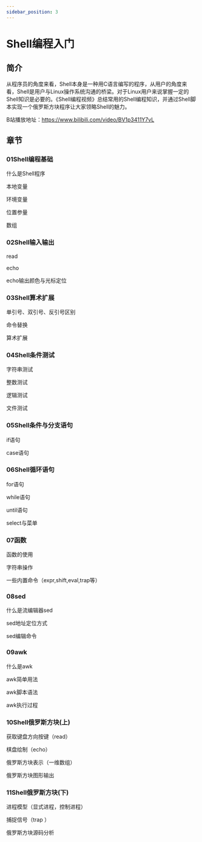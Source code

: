 ```yaml
---
sidebar_position: 3
---
```


# Shell编程入门

## 简介

从程序员的角度来看，Shell本身是一种用C语言编写的程序，从用户的角度来看，Shell是用户与Linux操作系统沟通的桥梁。对于Linux用户来说掌握一定的Shell知识是必要的。《Shell编程视频》总结常用的Shell编程知识，并通过Shell脚本实现一个俄罗斯方块程序让大家领略Shell的魅力。

B站播放地址：https://www.bilibili.com/video/BV1p3411Y7vL

## 章节

### 01Shell编程基础

什么是Shell程序

本地变量

环境变量

位置参量

数组

### 02Shell输入输出

read

echo

echo输出颜色与光标定位

### 03Shell算术扩展

单引号、双引号、反引号区别

命令替换

算术扩展

### 04Shell条件测试

字符串测试

整数测试

逻辑测试

文件测试

### 05Shell条件与分支语句

if语句

case语句

### 06Shell循环语句

for语句

while语句

until语句

select与菜单

### 07函数

函数的使用

字符串操作

一些内置命令（expr,shift,eval,trap等）

### 08sed

什么是流编辑器sed

sed地址定位方式

sed编辑命令

### 09awk

什么是awk

awk简单用法

awk脚本语法

awk执行过程

### 10Shell俄罗斯方块(上)

获取键盘方向按键（read）

棋盘绘制（echo）

俄罗斯方块表示（一维数组）

俄罗斯方块图形输出

### 11Shell俄罗斯方块(下)

进程模型（显式进程，控制进程）

捕捉信号（trap ）

俄罗斯方块源码分析
